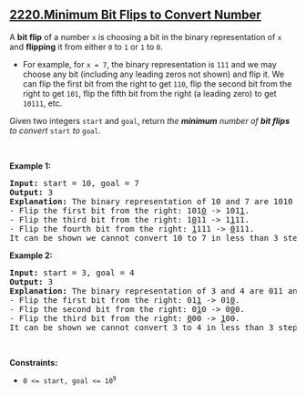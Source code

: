 ## [2220.Minimum Bit Flips to Convert Number](https://leetcode.com/problems/minimum-bit-flips-to-convert-number/)
<p>A <strong>bit flip</strong> of a number <code>x</code> is choosing a bit in the binary representation of <code>x</code> and <strong>flipping</strong> it from either <code>0</code> to <code>1</code> or <code>1</code> to <code>0</code>.</p>

<ul>
	<li>For example, for <code>x = 7</code>, the binary representation is <code>111</code> and we may choose any bit (including any leading zeros not shown) and flip it. We can flip the first bit from the right to get <code>110</code>, flip the second bit from the right to get <code>101</code>, flip the fifth bit from the right (a leading zero) to get <code>10111</code>, etc.</li>
</ul>

<p>Given two integers <code>start</code> and <code>goal</code>, return<em> the <strong>minimum</strong> number of <strong>bit flips</strong> to convert </em><code>start</code><em> to </em><code>goal</code>.</p>

<p>&nbsp;</p>
<p><strong class="example">Example 1:</strong></p>

<pre>
<strong>Input:</strong> start = 10, goal = 7
<strong>Output:</strong> 3
<strong>Explanation:</strong> The binary representation of 10 and 7 are 1010 and 0111 respectively. We can convert 10 to 7 in 3 steps:
- Flip the first bit from the right: 101<u>0</u> -&gt; 101<u>1</u>.
- Flip the third bit from the right: 1<u>0</u>11 -&gt; 1<u>1</u>11.
- Flip the fourth bit from the right: <u>1</u>111 -&gt; <u>0</u>111.
It can be shown we cannot convert 10 to 7 in less than 3 steps. Hence, we return 3.</pre>

<p><strong class="example">Example 2:</strong></p>

<pre>
<strong>Input:</strong> start = 3, goal = 4
<strong>Output:</strong> 3
<strong>Explanation:</strong> The binary representation of 3 and 4 are 011 and 100 respectively. We can convert 3 to 4 in 3 steps:
- Flip the first bit from the right: 01<u>1</u> -&gt; 01<u>0</u>.
- Flip the second bit from the right: 0<u>1</u>0 -&gt; 0<u>0</u>0.
- Flip the third bit from the right: <u>0</u>00 -&gt; <u>1</u>00.
It can be shown we cannot convert 3 to 4 in less than 3 steps. Hence, we return 3.
</pre>

<p>&nbsp;</p>
<p><strong>Constraints:</strong></p>

<ul>
	<li><code>0 &lt;= start, goal &lt;= 10<sup>9</sup></code></li>
</ul>
